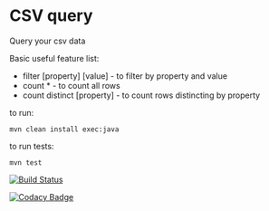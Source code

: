 # CSV query
Query your csv data

Basic useful feature list:

 * filter [property] [value] - to filter by property and value
 * count * - to count all rows
 * count distinct [property] - to count rows distincting by property


to run:

	mvn clean install exec:java

to run tests:

	mvn test


[![Build Status](https://travis-ci.org/eduardoschmidtsantos/simplequeryexecutor.svg?branch=master)](https://travis-ci.org/eduardoschmidtsantos/simplequeryexecutor)

[![Codacy Badge](https://api.codacy.com/project/badge/Grade/a19ecb68bec543bb9c81a228a33d28c7)](https://www.codacy.com/app/eduardoboss/simplequeryexecutor?utm_source=github.com&amp;utm_medium=referral&amp;utm_content=eduardoschmidtsantos/simplequeryexecutor&amp;utm_campaign=Badge_Grade)
